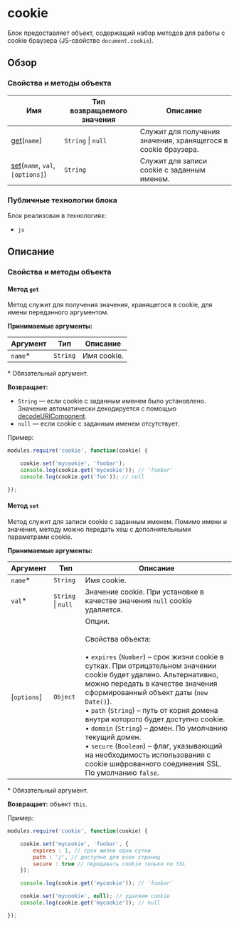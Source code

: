# cookie

Блок предоставляет объект, содержащий набор методов для работы с cookie браузера (JS-свойство `document.cookie`).

## Обзор

### Свойства и методы объекта

| Имя | Тип возвращаемого значения | Описание |
| -------- | --- | -------- |
| <a href="#fields-get">get</a>(`name`) | `String` &#124; `null` | Служит для получения значения, хранящегося в cookie браузера. |
| <a href="#fields-set">set</a>(`name`, `val`, `[options]`) | `String` | Cлужит для записи cookie с заданным именем.|

### Публичные технологии блока

Блок реализован в технологиях:

* `js`

## Описание

<a name="fields"></a>

### Свойства и методы объекта

<a name="fields-get"></a>

#### Метод `get`

Метод служит для получения значения, хранящегося в cookie, для имени переданного аргументом.

**Принимаемые аргументы:**

| Аргумент | Тип | Описание |
| ------- | --- | -------- |
| `name`&#42; | `String` | Имя cookie. |

&#42; Обязательный аргумент.

**Возвращает:**

* `String` — если cookie с заданным именем было установлено. Значение автоматически декодируется с помощью [decodeURIComponent](https://developer.mozilla.org/en-US/docs/Web/JavaScript/Reference/Global_Objects/decodeURIComponent).
* `null` — если cookie с заданным именем отсутствует.

Пример:

```js
modules.require('cookie', function(cookie) {

    cookie.set('mycookie', 'foobar');
    console.log(cookie.get('mycookie')); // 'foobar'
    console.log(cookie.get('foo')); // null

});
```

<a name="fields-set"></a>

#### Метод `set`

Метод служит для записи cookie с заданным именем. Помимо имени и значения, методу можно передать хеш с дополнительными параметрами cookie.

**Принимаемые аргументы:**

| Аргумент | Тип | Описание |
| ------- | --- | -------- |
| `name`&#42; | `String` | Имя cookie. |
| `val`&#42; | `String` &#124; `null` | Значение cookie. При установке в качестве значения `null` cookie удаляется.|
| [`options`] | `Object` | Опции. </br></br> Свойства объекта: </br></br> &#8226; `expires` (`Number`) – срок жизни cookie в сутках. При отрицательном значении cookie будет удалено. Альтернативно, можно передать в качестве значения сформированный объект даты (`new Date()`). </br> &#8226; `path` (`String`) – путь от корня домена внутри которого будет доступно cookie. </br> &#8226; `domain` (`String`) – домен. По умолчанию текущий домен. </br> &#8226; `secure` (`Boolean`) – флаг, указывающий на необходимость использования с cookie шифрованного соединения SSL. По умолчанию `false`. |

&#42; Обязательный аргумент.

**Возвращает:** объект `this`.

Пример:

```js
modules.require('cookie', function(cookie) {

    cookie.set('mycookie', 'foobar', {
        expires : 1, // срок жизни одни сутки
        path : '/', // доступно для всех страниц
        secure : true // передавать cookie только по SSL
    });

    console.log(cookie.get('mycookie')); // 'foobar'

    cookie.set('mycookie', null); // удаляем cookie
    console.log(cookie.get('mycookie')); // null

});
```
